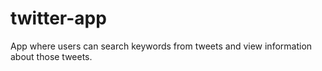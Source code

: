 # twitter-app
App where users can search keywords from tweets and view information about those tweets.
